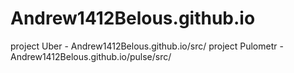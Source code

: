 # Andrew1412Belous.github.io

project Uber - Andrew1412Belous.github.io/src/
project Pulometr - Andrew1412Belous.github.io/pulse/src/
